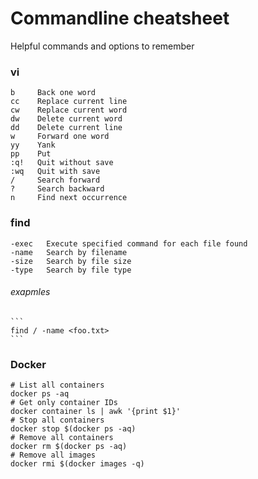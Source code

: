 # Commandline cheatsheet
Helpful commands and options to remember

### vi 
  ```
  b     Back one word
  cc    Replace current line
  cw    Replace current word
  dw    Delete current word
  dd    Delete current line
  w     Forward one word
  yy    Yank
  pp    Put
  :q!   Quit without save
  :wq   Quit with save
  /     Search forward
  ?     Search backward
  n     Find next occurrence
  ```

### find
  ```
  -exec   Execute specified command for each file found
  -name   Search by filename
  -size   Search by file size
  -type   Search by file type
  ```
###### exapmles
    ```
    find / -name <foo.txt>
    ```
### Docker
   ```
   # List all containers
   docker ps -aq
   # Get only container IDs
   docker container ls | awk '{print $1}'
   # Stop all containers
   docker stop $(docker ps -aq)
   # Remove all containers
   docker rm $(docker ps -aq)
   # Remove all images
   docker rmi $(docker images -q)
   ```
